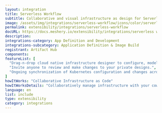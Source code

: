 ```yaml
---
layout: integration
title: Serverless Workflow
subtitle: Collaborative and visual infrastructure as design for Serverless Workflow
image: /assets/img/integrations/serverless-workflow/icons/color/serverless-workflow-color.svg
permalink: extensibility/integrations/serverless-workflow
docURL: https://docs.meshery.io/extensibility/integrations/serverless workflow
description: 
integrations-category: App Definition and Development
integrations-subcategory: Application Definition & Image Build
registrant: Artifact Hub
components: 
featureList: [
  "Drag-n-drop cloud native infrastructure designer to configure, model, and deploy your workloads.",
  "Invite anyone to review and make changes to your private designs.",
  "Ongoing synchronization of Kubernetes configuration and changes across any number of clusters."
]
howItWorks: "Collaborative Infrastructure as Code"
howItWorksDetails: "Collaboratively manage infrastructure with your coworkers synchronously sharing the same designs."
language: en
list: include
type: extensibility
category: integrations
---
```

